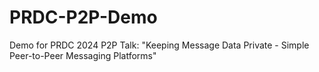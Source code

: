 # PRDC-P2P-Demo
Demo for PRDC 2024 P2P Talk: "Keeping Message Data Private - Simple Peer-to-Peer Messaging Platforms"

